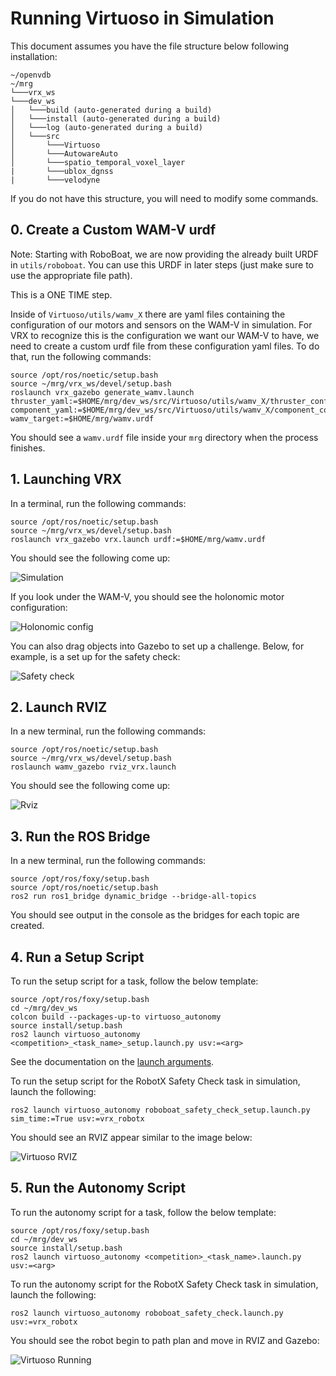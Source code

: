 # Running Virtuoso in Simulation

This document assumes you have the file structure below following installation:
```
~/openvdb
~/mrg
└───vrx_ws 
└───dev_ws
│   └───build (auto-generated during a build)
│   └───install (auto-generated during a build)
│   └───log (auto-generated during a build)
│   └───src
│       └───Virtuoso
│       └───AutowareAuto
│       └───spatio_temporal_voxel_layer
|       └───ublox_dgnss
|       └───velodyne
```
If you do not have this structure, you will need to modify some commands.

## 0. Create a Custom WAM-V urdf

Note: Starting with RoboBoat, we are now providing the already built URDF in `utils/roboboat`. You can use this URDF in later steps (just make sure to use the appropriate file path). 

This is a ONE TIME step. 

Inside of `Virtuoso/utils/wamv_X` there are yaml files containing the configuration of our motors and sensors on the WAM-V in simulation. For VRX to recognize this is the configuration we want our WAM-V to have, we need to create a custom urdf file from these configuration yaml files. To do that, run the following commands: 

```
source /opt/ros/noetic/setup.bash
source ~/mrg/vrx_ws/devel/setup.bash
roslaunch vrx_gazebo generate_wamv.launch thruster_yaml:=$HOME/mrg/dev_ws/src/Virtuoso/utils/wamv_X/thruster_config.yaml  component_yaml:=$HOME/mrg/dev_ws/src/Virtuoso/utils/wamv_X/component_config.yaml wamv_target:=$HOME/mrg/wamv.urdf
```

You should see a `wamv.urdf` file inside your `mrg` directory when the process finishes.

## 1. Launching VRX

In a terminal, run the following commands:

```
source /opt/ros/noetic/setup.bash
source ~/mrg/vrx_ws/devel/setup.bash
roslaunch vrx_gazebo vrx.launch urdf:=$HOME/mrg/wamv.urdf
```

You should see the following come up:

![Simulation](/documentation/images/rws1.png)

If you look under the WAM-V, you should see the holonomic motor configuration:

![Holonomic config](/documentation/images/rws2.png)

You can also drag objects into Gazebo to set up a challenge. Below, for example, is a set up for the safety check:

![Safety check](/documentation/images/rws3.png)

## 2. Launch RVIZ

In a new terminal, run the following commands:

```
source /opt/ros/noetic/setup.bash
source ~/mrg/vrx_ws/devel/setup.bash
roslaunch wamv_gazebo rviz_vrx.launch
```

You should see the following come up:

![Rviz](/documentation/images/rws4.png)

## 3. Run the ROS Bridge

In a new terminal, run the following commands:

```
source /opt/ros/foxy/setup.bash
source /opt/ros/noetic/setup.bash
ros2 run ros1_bridge dynamic_bridge --bridge-all-topics
```

You should see output in the console as the bridges for each topic are created.

## 4. Run a Setup Script

To run the setup script for a task, follow the below template:

```
source /opt/ros/foxy/setup.bash
cd ~/mrg/dev_ws
colcon build --packages-up-to virtuoso_autonomy
source install/setup.bash
ros2 launch virtuoso_autonomy <competition>_<task_name>_setup.launch.py usv:=<arg>
```

See the documentation on the [launch arguments](/documentation/launch-arguments.md).

To run the setup script for the RobotX Safety Check task in simulation, launch the following:

```
ros2 launch virtuoso_autonomy roboboat_safety_check_setup.launch.py sim_time:=True usv:=vrx_robotx
```

You should see an RVIZ appear similar to the image below:

![Virtuoso RVIZ](/documentation/images/rws5.png)

## 5. Run the Autonomy Script

To run the autonomy script for a task, follow the below template:

```
source /opt/ros/foxy/setup.bash
cd ~/mrg/dev_ws
source install/setup.bash
ros2 launch virtuoso_autonomy <competition>_<task_name>.launch.py usv:=<arg>
```

To run the autonomy script for the RobotX Safety Check task in simulation, launch the following:

```
ros2 launch virtuoso_autonomy roboboat_safety_check.launch.py usv:=vrx_robotx
```

You should see the robot begin to path plan and move in RVIZ and Gazebo:

![Virtuoso Running](/documentation/images/rws6.png)
